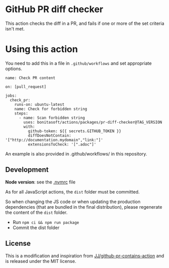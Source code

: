 # GitHub PR diff checker

This action checks the diff in a PR, and fails if one or more of the set criteria isn't met.

# Using this action

You need to add this in a file in `.github/workflows` and set appropriate options.

```
name: Check PR content

on: [pull_request]

jobs:
  check_pr:
    runs-on: ubuntu-latest
    name: Check for forbidden string
    steps:
      - name: Scan forbidden string
        uses: bonitasoft/actions/packages/pr-diff-checker@TAG_VERSION
        with:
          github-token: ${{ secrets.GITHUB_TOKEN }}
          diffDoesNotContain: '["http://documentation.mydomain","link:"]'
          extensionsToCheck: '[".adoc"]'
```

An example is also provided in .github/workflows/ in this repository.


## Development

**Node version**: see the [.nvmrc](.nvmrc) file 

As for all JavaScript actions, the `dist` folder must be committed.

So when changing the JS code or when updating the production dependencies (that are bundled in the final distribution),
please regenerate the content of the `dist` folder.
* Run `npm ci && npm run package`
* Commit the dist folder


## License

This is a modification and inspiration from [JJ/github-pr-contains-action](https://github.com/JJ/github-pr-contains-action/) and is released under the MIT license.
